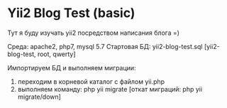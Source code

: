 Yii2 Blog Test (basic)
============================

Тут я буду изучать yii2 посредством написания блога =)

Среда: apache2, php7, mysql 5.7
Стартовая БД: yii2-blog-test.sql
[yii2-blog-test, root, qwerty]

Импортируем БД и выполняем миграции:
1) переходим в корневой каталог с файлом yii.php
2) выполняем команду: php yii migrate
[откат миграций: php yii migrate/down]